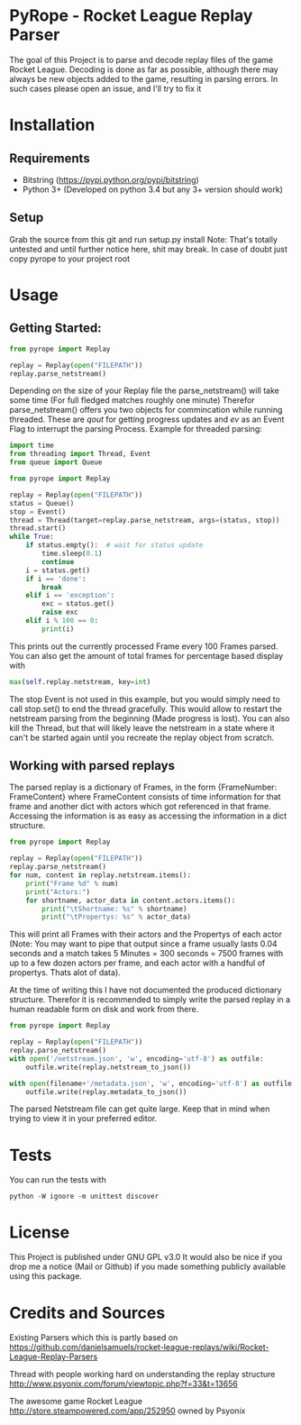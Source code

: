 # PyRope - Rocket League Replay Parser
The goal of this Project is to parse and decode replay files of the game Rocket League.
Decoding is done as far as possible, although there may always be new objects added to the game, resulting in parsing errors. In such cases please open an issue, and I'll try to fix it

# Installation

## Requirements
* Bitstring (https://pypi.python.org/pypi/bitstring)
* Python 3+ (Developed on python 3.4 but any 3+ version should work)

## Setup
Grab the source from this git and run
setup.py install
Note: That's totally untested and until further notice here, shit may break. In case of doubt just copy pyrope to your project root

# Usage

## Getting Started:
```python
from pyrope import Replay

replay = Replay(open("FILEPATH"))
replay.parse_netstream()
```
Depending on the size of your Replay file the parse_netstream() will take some time (For full fledged matches roughly one minute)
Therefor parse_netstream() offers you two objects for commincation while running threaded. These are *qout* for getting progress updates and *ev* as an Event Flag to interrupt the parsing Process. Example for threaded parsing:
```python
import time
from threading import Thread, Event
from queue import Queue

from pyrope import Replay

replay = Replay(open("FILEPATH"))
status = Queue()
stop = Event()
thread = Thread(target=replay.parse_netstream, args=(status, stop))
thread.start()
while True:
    if status.empty():  # wait for status update
        time.sleep(0.1)
        continue
    i = status.get()
    if i == 'done':
        break
    elif i == 'exception':
        exc = status.get()
        raise exc
    elif i % 100 == 0:
        print(i)
```
This prints out the currently processed Frame every 100 Frames parsed. You can also get the amount of total frames for percentage based display with
```python
max(self.replay.netstream, key=int)
```

The stop Event is not used in this example, but you would simply need to call stop.set() to end the thread gracefully. This would allow to restart the netstream parsing from the beginning (Made progress is lost). You can also kill the Thread, but that will likely leave the netstream in a state where it can't be started again until you recreate the replay object from scratch.


## Working with parsed replays
The parsed replay is a dictionary of Frames, in the form {FrameNumber: FrameContent} where FrameContent consists of time information for that frame and another dict with actors which got referenced in that frame. Accessing the information is as easy as accessing the information in a dict structure.
```python
from pyrope import Replay

replay = Replay(open("FILEPATH"))
replay.parse_netstream()
for num, content in replay.netstream.items():
    print("Frame %d" % num)
    print("Actors:")
    for shortname, actor_data in content.actors.items():
        print("\tShortname: %s" % shortname)
        print("\tPropertys: %s" % actor_data)
```
This will print all Frames with their actors and the Propertys of each actor (Note: You may want to pipe that output since a frame usually lasts 0.04 seconds and a match takes 5 Minutes = 300 seconds = 7500 frames with up to a few dozen actors per frame, and each actor with a handful of propertys. Thats alot of data).

At the time of writing this I have not documented the produced dictionary structure. Therefor it is recommended to simply write the parsed replay in a human readable form on disk and work from there.
```python
from pyrope import Replay

replay = Replay(open("FILEPATH"))
replay.parse_netstream()
with open('/netstream.json', 'w', encoding='utf-8') as outfile:
    outfile.write(replay.netstream_to_json())

with open(filename+'/metadata.json', 'w', encoding='utf-8') as outfile:
    outfile.write(replay.metadata_to_json())
```
The parsed Netstream file can get quite large. Keep that in mind when trying to view it in your preferred editor.

# Tests

You can run the tests with

```
python -W ignore -m unittest discover
```

# License
This Project is published under GNU GPL v3.0
It would also be nice if you drop me a notice (Mail or Github) if you made something publicly available using this package.

# Credits and Sources
Existing Parsers which this is partly based on https://github.com/danielsamuels/rocket-league-replays/wiki/Rocket-League-Replay-Parsers

Thread with people working hard on understanding the replay structure http://www.psyonix.com/forum/viewtopic.php?f=33&t=13656

The awesome game Rocket League http://store.steampowered.com/app/252950 owned by Psyonix
